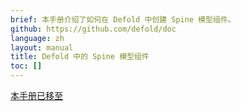 ```yaml
---
brief: 本手册介绍了如何在 Defold 中创建 Spine 模型组件。
github: https://github.com/defold/doc
language: zh
layout: manual
title: Defold 中的 Spine 模型组件
toc: []
---
```


[本手册已移至](/extension-spine)
